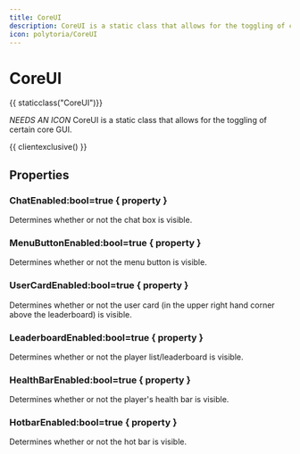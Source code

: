 ```yaml
---
title: CoreUI
description: CoreUI is a static class that allows for the toggling of certain core GUI.
icon: polytoria/CoreUI
---
```


# CoreUI

{{ staticclass("CoreUI")}}

_NEEDS AN ICON_ CoreUI is a static class that allows for the toggling of certain core GUI.

{{ clientexclusive() }}

## Properties

### ChatEnabled:bool=true { property }

Determines whether or not the chat box is visible.

### MenuButtonEnabled:bool=true { property }

Determines whether or not the menu button is visible.

### UserCardEnabled:bool=true { property }

Determines whether or not the user card (in the upper right hand corner above the leaderboard) is visible.

### LeaderboardEnabled:bool=true { property }

Determines whether or not the player list/leaderboard is visible.

### HealthBarEnabled:bool=true { property }

Determines whether or not the player's health bar is visible.

### HotbarEnabled:bool=true { property }

Determines whether or not the hot bar is visible.
